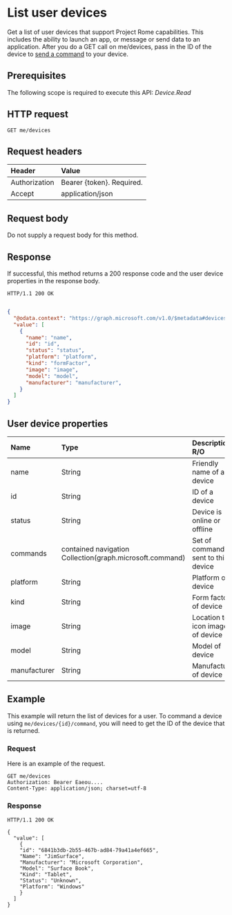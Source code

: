 # List user devices

Get a list of user devices that support Project Rome capabilities. This includes the ability to launch an app, or message or send data to an application. After you do a GET call on me/devices, pass in the ID of the device to [send a command](api/send_device_command.md) to your device.

## Prerequisites

The following scope is required to execute this API: *Device.Read*

## HTTP request

<!-- { "blockType": "ignored" } -->

```http
GET me/devices
```

## Request headers


| Header |Value
|:----|:------|
|Authorization| Bearer {token}. Required. |
|Accept | application/json |

## Request body
Do not supply a request body for this method.

## Response
If successful, this method returns a 200 response code and the user device properties in the response body.

```http
HTTP/1.1 200 OK
```

```json

{
  "@odata.context": "https://graph.microsoft.com/v1.0/$metadata#devices",
  "value": [
    {
      "name": "name",
      "id": "id",
      "status": "status",
      "platform": "platform",
      "kind": "formFactor",
      "image": "image",
      "model": "model",
      "manufacturer": "manufacturer",
    }
  ]
}
```

## User device properties

|**Name**|**Type**|**Description R/O**|
|:----|:------|:------|
|name| String | Friendly name of a device|
|id| String| ID of a device|
|status | String| Device is online or offline|
|commands | contained navigation Collection(graph.microsoft.command) | Set of commands sent to this device|
|platform |String|Platform of device|
|kind| String| Form factor of device|
|image| String| Location to icon image of device|
|model| String| Model of device|
|manufacturer| String| Manufacturer of device|

## Example
This example will return the list of devices for a user. To command a device using `me/devices/{id}/command`, you will need to get the ID of the device that is returned.

### Request
Here is an example of the request.

<!-- {
  "blockType": "request",
  "name": "get_devices"
}-->


```http
GET me/devices
Authorization: Bearer Eaeou....
Content-Type: application/json; charset=utf-8
```

### Response

<!-- {
  "blockType": "response",
  "truncated": false,
  "@odata.type": "microsoft.graph.directoryObject",
  "isCollection": true
} -->

```http
HTTP/1.1 200 OK

{
  "value": [
    {
    "id": "6841b3db-2b55-467b-ad84-79a41a4ef665",
    "Name": "JimSurface",
    "Manufacturer": "Microsoft Corporation",
    "Model": "Surface Book",
    "Kind": "Tablet",
    "Status": "Unknown",
    "Platform": "Windows"
    }
  ]
}
```



